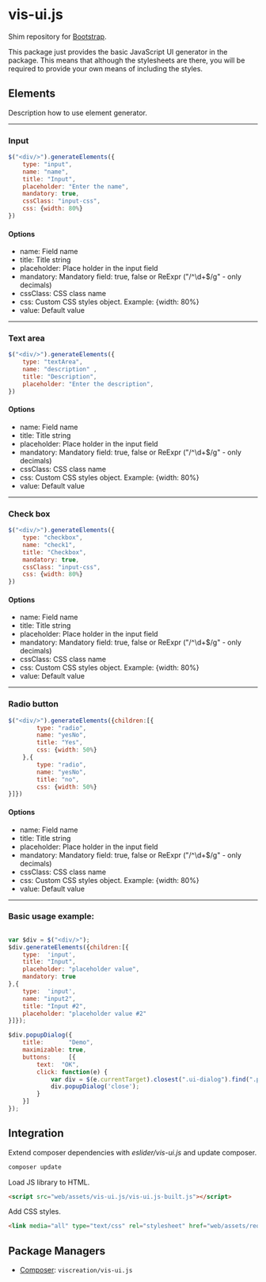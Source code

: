 vis-ui.js
=========

Shim repository for [Bootstrap](http://getbootstrap.com).

This package just provides the basic JavaScript UI generator in the package. This
means that although the stylesheets are there, you will be required to provide
your own means of including the styles.

## Elements

Description how to use element generator.

---
### Input 
```javascript
$("<div/>").generateElements({
    type: "input",
    name: "name",
    title: "Input",
    placeholder: "Enter the name",
    mandatory: true,
    cssClass: "input-css", 
    css: {width: 80%}
})
```
#### Options
* name:  Field name 
* title: Title string
* placeholder: Place holder in the input field
* mandatory: Mandatory field: true, false or ReExpr ("/^\d+$/g" - only decimals)
* cssClass: CSS class name
* css: Custom CSS styles object. Example: {width: 80%}
* value: Default value

---
### Text area  
```javascript
$("<div/>").generateElements({
    type: "textArea",
    name: "description" ,
    title: "Description",
    placeholder: "Enter the description",
})
```
#### Options
* name:  Field name 
* title: Title string
* placeholder: Place holder in the input field
* mandatory: Mandatory field: true, false or ReExpr ("/^\d+$/g" - only decimals)
* cssClass: CSS class name
* css: Custom CSS styles object. Example: {width: 80%}
* value: Default value

---

### Check box 
```javascript
$("<div/>").generateElements({
    type: "checkbox",
    name: "check1",
    title: "Checkbox",
    mandatory: true,
    cssClass: "input-css", 
    css: {width: 80%}
})
```
#### Options
* name:  Field name 
* title: Title string
* placeholder: Place holder in the input field
* mandatory: Mandatory field: true, false or ReExpr ("/^\d+$/g" - only decimals)
* cssClass: CSS class name
* css: Custom CSS styles object. Example: {width: 80%}
* value: Default value


---

### Radio button
```javascript
$("<div/>").generateElements({children:[{
        type: "radio",
        name: "yesNo",
        title: "Yes",
        css: {width: 50%}
    },{
        type: "radio",
        name: "yesNo",
        title: "no",
        css: {width: 50%}
}]})
```
#### Options
* name:  Field name 
* title: Title string
* placeholder: Place holder in the input field
* mandatory: Mandatory field: true, false or ReExpr ("/^\d+$/g" - only decimals)
* cssClass: CSS class name
* css: Custom CSS styles object. Example: {width: 80%}
* value: Default value

---

### Basic usage example:
```javascript

var $div = $("<div/>");
$div.generateElements({children:[{
    type:  'input',
    title: "Input",
    placeholder: "placeholder value",
    mandatory: true
},{
    type:  'input',
    name: "input2",
    title: "Input #2",
    placeholder: "placeholder value #2"
}]});

$div.popupDialog({
    title:       "Demo",
    maximizable: true,
    buttons:     [{
        text:  "OK",
        click: function(e) {
            var div = $(e.currentTarget).closest(".ui-dialog").find(".popup-dialog");
            div.popupDialog('close');
        }
    }]
});
```

## Integration 

Extend composer dependencies with *eslider/vis-ui.js* and update composer.
```sh
composer update
```

Load JS library to HTML.
```html
<script src="web/assets/vis-ui.js/vis-ui.js-built.js"></script>
```

Add CSS styles.
```html
<link media="all" type="text/css" rel="stylesheet" href="web/assets/require.css">
```



Package Managers
----------------

* [Composer](http://packagist.org/packages/viscreation/vis-ui-js): `viscreation/vis-ui.js`
